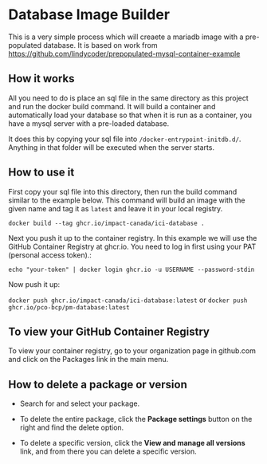 # Database Image Builder

This is a very simple process which will creaete a mariadb image with a pre-populated database. It is based on work
from https://github.com/lindycoder/prepopulated-mysql-container-example


## How it works

All you need to do is place an sql file in the same directory as this project and run the docker build command.
It will build a container and automatically load your database so that when it is run as a container, you have
a mysql server with a pre-loaded database.

It does this by copying your sql file into `/docker-entrypoint-initdb.d/`. Anything in that folder will be executed
when the server starts.

## How to use it

First copy your sql file into this directory, then run the build command similar to the example below.
This command will build an image with the given name and tag it as `latest` and leave it in your local registry.

`docker build --tag ghcr.io/impact-canada/ici-database .`

Next you push it up to the container registry. In this example we will use the GitHub Container Registry
at ghcr.io. You need to log in first using your PAT (personal access token).:

`echo "your-token" | docker login ghcr.io -u USERNAME --password-stdin`

Now push it up:

`docker push ghcr.io/impact-canada/ici-database:latest`
or
`docker push ghcr.io/pco-bcp/pm-database:latest`

## To view your GitHub Container Registry

To view your container registry, go to your organization page in github.com and click on the Packages link in the main menu.

## How to delete a package or version

- Search for and select your package.

- To delete the entire package, click the **Package settings** button on the right and find the delete option.

- To delete a specific version, click the **View and manage all versions** link, and from there you can delete a specific version.
